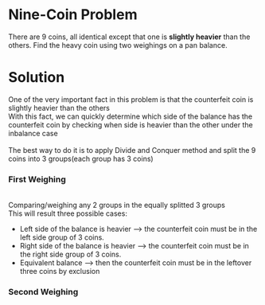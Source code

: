 # Nine-Coin Problem 
There are 9 coins, all identical except that one is **slightly heavier** than the others. Find the heavy coin using two weighings on a pan balance.

# Solution
One of the very important fact in this problem is that the counterfeit coin is slightly heavier than the others
</br>With this fact, we can quickly determine which side of the balance has the counterfeit coin by checking when side is heavier than the other under the inbalance case
</br>
</br>The best way to do it is to apply Divide and Conquer method and split the 9 coins into 3 groups(each group has 3 coins)
### First Weighing
</br>Comparing/weighing any 2 groups in the equally splitted 3 groups 
</br>This will result three possible cases:
* Left side of the balance is heavier --> the counterfeit coin must be in the left side group of 3 coins.
* Right side of the balance is heavier --> the counterfeit coin must be in the right side group of 3 coins.
* Equivalent balance --> then the counterfeit coin must be in the leftover three coins by exclusion

### Second Weighing
